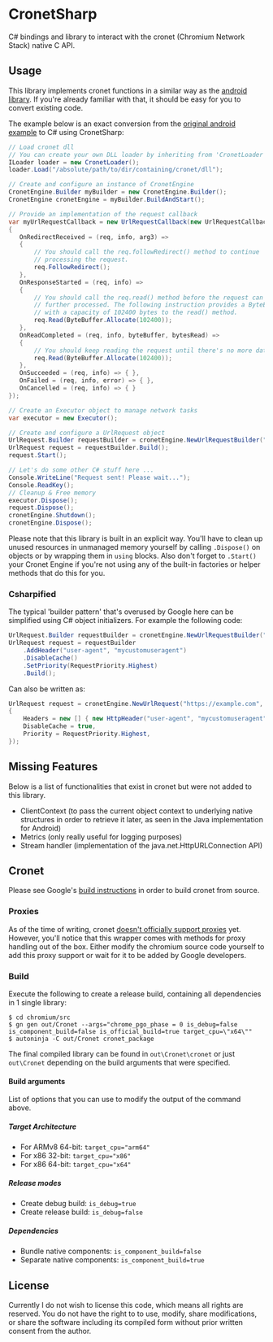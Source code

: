  # CronetSharp
 C# bindings and library to interact with the cronet (Chromium Network Stack) native C API.
 
 ## Usage
 This library implements cronet functions in a similar way as the [android library](https://developer.android.com/guide/topics/connectivity/cronet).
 If you're already familiar with that, it should be easy for you to convert existing code.
 
 The example below is an exact conversion from the [original android example](https://developer.android.com/guide/topics/connectivity/cronet/start#create) to C# using CronetSharp: 
 ```c#
// Load cronet dll
// You can create your own DLL loader by inheriting from 'CronetLoader' (recommended) or by implementing 'ILoader' (advanced) 
ILoader loader = new CronetLoader();
loader.Load("/absolute/path/to/dir/containing/cronet/dll");

// Create and configure an instance of CronetEngine
CronetEngine.Builder myBuilder = new CronetEngine.Builder();
CronetEngine cronetEngine = myBuilder.BuildAndStart();

// Provide an implementation of the request callback
var myUrlRequestCallback = new UrlRequestCallback(new UrlRequestCallbackHandler
{
    OnRedirectReceived = (req, info, arg3) =>
    {
        // You should call the req.followRedirect() method to continue
        // processing the request.
        req.FollowRedirect();
    },
    OnResponseStarted = (req, info) =>
    {
        // You should call the req.read() method before the request can be
        // further processed. The following instruction provides a ByteBuffer object
        // with a capacity of 102400 bytes to the read() method.
        req.Read(ByteBuffer.Allocate(102400));
    },
    OnReadCompleted = (req, info, byteBuffer, bytesRead) =>
    {
        // You should keep reading the request until there's no more data.
        req.Read(ByteBuffer.Allocate(102400));
    },
    OnSucceeded = (req, info) => { },
    OnFailed = (req, info, error) => { },
    OnCancelled = (req, info) => { }
});

// Create an Executor object to manage network tasks
var executor = new Executor();

// Create and configure a UrlRequest object
UrlRequest.Builder requestBuilder = cronetEngine.NewUrlRequestBuilder("https://example.com", myUrlRequestCallback, executor);
UrlRequest request = requestBuilder.Build();
request.Start();

// Let's do some other C# stuff here ...
Console.WriteLine("Request sent! Please wait...");
Console.ReadKey();
// Cleanup & Free memory
executor.Dispose();
request.Dispose();
cronetEngine.Shutdown();
cronetEngine.Dispose();
 ```

 Please note that this library is built in an explicit way. 
 You'll have to clean up unused resources in unmanaged memory yourself by calling `.Dispose()` on objects or by wrapping them in `using` blocks.
 Also don't forget to `.Start()` your Cronet Engine if you're not using any of the built-in factories or helper methods that do this for you. 
 
 ### Csharpified
 The typical 'builder pattern' that's overused by Google here can be simplified using C# object initializers.
 For example the following code:
```c#
UrlRequest.Builder requestBuilder = cronetEngine.NewUrlRequestBuilder("https://example.com", myUrlRequestCallback, executor);
UrlRequest request = requestBuilder
    .AddHeader("user-agent", "mycustomuseragent")
    .DisableCache()
    .SetPriority(RequestPriority.Highest)
    .Build();
```
Can also be written as:
```c#
UrlRequest request = cronetEngine.NewUrlRequest("https://example.com", myUrlRequestCallback, executor, new UrlRequestParams
{
    Headers = new [] { new HttpHeader("user-agent", "mycustomuseragent") },
    DisableCache = true,
    Priority = RequestPriority.Highest,
});
```
 
 ## Missing Features
Below is a list of functionalities that exist in cronet but were not added to this library.
 * ClientContext (to pass the current object context to underlying native structures in order to retrieve it later, as seen in the Java implementation for Android)
 * Metrics (only really useful for logging purposes)
 * Stream handler (implementation of the java.net.HttpURLConnection API)
 
 ## Cronet
 Please see Google's [build instructions](https://chromium.googlesource.com/chromium/src/+/master/components/cronet/build_instructions.md) in order to build cronet from source.
 
 ### Proxies
 As of the time of writing, cronet [doesn't officially support proxies](https://bugs.chromium.org/p/chromium/issues/detail?id=1122749&q=component%3AInternals%3ENetwork%3ELibrary%20proxy&can=2) yet.
 However, you'll notice that this wrapper comes with methods for proxy handling out of the box. 
 Either modify the chromium source code yourself to add this proxy support or wait for it to be added by Google developers.
 
 ### Build 
 Execute the following to create a release build, containing all dependencies in 1 single library:
```
$ cd chromium/src
$ gn gen out/Cronet --args="chrome_pgo_phase = 0 is_debug=false is_component_build=false is_official_build=true target_cpu=\"x64\""
$ autoninja -C out/Cronet cronet_package
```

The final compiled library can be found in `out\Cronet\cronet` or just `out\Cronet` depending on the build arguments that were specified.

#### Build arguments
List of options that you can use to modify the output of the command above.
##### Target Architecture
* For ARMv8 64-bit: `target_cpu="arm64"`
* For x86 32-bit: `target_cpu="x86"`
* For x86 64-bit: `target_cpu="x64"`

##### Release modes
* Create debug build: `is_debug=true`
* Create release build: `is_debug=false`

##### Dependencies
* Bundle native components: `is_component_build=false`
* Separate native components: `is_component_build=true`

## License
Currently I do not wish to license this code, which means all rights are reserved. 
You do not have the right to to use, modify, share modifications, or share the software including its compiled form without prior written consent from the author.
